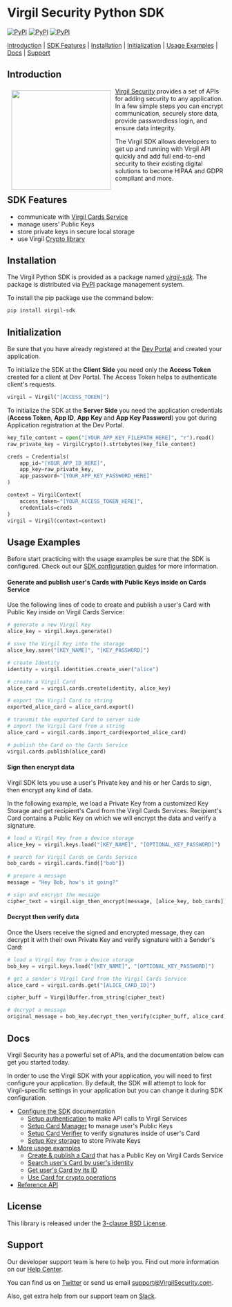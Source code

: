 # Virgil Security Python SDK
[![PyPI](https://img.shields.io/pypi/v/virgil-sdk.svg)](https://pypi.python.org/pypi/virgil-sdk) [![PyPI](https://img.shields.io/pypi/wheel/virgil-sdk.svg)](https://pypi.python.org/pypi/virgil-sdk) [![PyPI](https://img.shields.io/pypi/pyversions/virgil-sdk.svg)](https://pypi.python.org/pypi/virgil-sdk)

[Introduction](#introduction) | [SDK Features](#sdk-features) | [Installation](#installation) | [Initialization](#initialization) | [Usage Examples](#usage-examples) | [Docs](#docs) | [Support](#support)

## Introduction

<a href="https://developer.virgilsecurity.com/docs"><img width="230px" src="https://cdn.virgilsecurity.com/assets/images/github/logos/virgil-logo-red.png" align="left" hspace="10" vspace="6"></a> [Virgil Security](https://virgilsecurity.com) provides a set of APIs for adding security to any application. In a few simple steps you can encrypt communication, securely store data, provide passwordless login, and ensure data integrity.

The Virgil SDK allows developers to get up and running with Virgil API quickly and add full end-to-end security to their existing digital solutions to become HIPAA and GDPR compliant and more.

## SDK Features
- communicate with [Virgil Cards Service][_cards_service]
- manage users' Public Keys
- store private keys in secure local storage
- use Virgil [Crypto library][_virgil_crypto]


## Installation

The Virgil Python SDK is provided as a package named [*virgil-sdk*](https://pypi.org/project/virgil-sdk/). The package is distributed via [PyPI](https://pypi.org/) package management system.

To install the pip package use the command below:
```bash
pip install virgil-sdk
```


## Initialization

Be sure that you have already registered at the [Dev Portal](https://developer.virgilsecurity.com/account/signin) and created your application.

To initialize the SDK at the __Client Side__ you need only the __Access Token__ created for a client at Dev Portal. The Access Token helps to authenticate client's requests.

```python
virgil = Virgil("[ACCESS_TOKEN]")
```


To initialize the SDK at the __Server Side__ you need the application credentials (__Access Token__, __App ID__, __App Key__ and __App Key Password__) you got during Application registration at the Dev Portal.

```python
key_file_content = open("[YOUR_APP_KEY_FILEPATH_HERE]", "r").read()
raw_private_key = VirgilCrypto().strtobytes(key_file_content)

creds = Credentials(
    app_id="[YOUR_APP_ID_HERE]",
    app_key=raw_private_key,
    app_password="[YOUR_APP_KEY_PASSWORD_HERE]"
)

context = VirgilContext(
    access_token="[YOUR_ACCESS_TOKEN_HERE]",
    credentials=creds
)
virgil = Virgil(context=context)
```



## Usage Examples

Before start practicing with the usage examples be sure that the SDK is configured. Check out our [SDK configuration guides][_configure_sdk] for more information.

#### Generate and publish user's Cards with Public Keys inside on Cards Service
Use the following lines of code to create and publish a user's Card with Public Key inside on Virgil Cards Service:

```python
# generate a new Virgil Key
alice_key = virgil.keys.generate()

# save the Virgil Key into the storage
alice_key.save("[KEY_NAME]", "[KEY_PASSWORD]")

# create Identity
identity = virgil.identities.create_user("alice")

# create a Virgil Card
alice_card = virgil.cards.create(identity, alice_key)

# export the Virgil Card to string
exported_alice_card = alice_card.export()

# transmit the exported Card to server side
# import the Virgil Card from a string
alice_card = virgil.cards.import_card(exported_alice_card)

# publish the Card on the Cards Service
virgil.cards.publish(alice_card)

```

#### Sign then encrypt data

Virgil SDK lets you use a user's Private key and his or her Cards to sign, then encrypt any kind of data.

In the following example, we load a Private Key from a customized Key Storage and get recipient's Card from the Virgil Cards Services. Recipient's Card contains a Public Key on which we will encrypt the data and verify a signature.


```python
# load a Virgil Key from a device storage
alice_key = virgil.keys.load("[KEY_NAME]", "[OPTIONAL_KEY_PASSWORD]")

# search for Virgil Cards on Cards Service
bob_cards = virgil.cards.find(["bob"])

# prepare a message
message = "Hey Bob, how's it going?"

# sign and encrypt the message
cipher_text = virgil.sign_then_encrypt(message, [alice_key, bob_cards]).to_string("base64")
```

#### Decrypt then verify data
Once the Users receive the signed and encrypted message, they can decrypt it with their own Private Key and verify signature with a Sender's Card:


```python
# load a Virgil Key from a device storage
bob_key = virgil.keys.load("[KEY_NAME]", "[OPTIONAL_KEY_PASSWORD]")

# get a sender's Virgil Card from the Virgil Cards Service
alice_card = virgil.cards.get("[ALICE_CARD_ID]")

cipher_buff = VirgilBuffer.from_string(cipher_text)

# decrypt a message
original_message = bob_key.decrypt_then_verify(cipher_buff, alice_card).to_string()
```


## Docs
Virgil Security has a powerful set of APIs, and the documentation below can get you started today.

In order to use the Virgil SDK with your application, you will need to first configure your application. By default, the SDK will attempt to look for Virgil-specific settings in your application but you can change it during SDK configuration.

* [Configure the SDK][_configure_sdk] documentation
  * [Setup authentication][_setup_authentication] to make API calls to Virgil Services
  * [Setup Card Manager][_card_manager] to manage user's Public Keys
  * [Setup Card Verifier][_card_verifier] to verify signatures inside of user's Card
  * [Setup Key storage][_key_storage] to store Private Keys
* [More usage examples][_more_examples]
  * [Create & publish a Card][_create_card] that has a Public Key on Virgil Cards Service
  * [Search user's Card by user's identity][_search_card]
  * [Get user's Card by its ID][_get_card]
  * [Use Card for crypto operations][_use_card]
* [Reference API][_reference_api]

## License

This library is released under the [3-clause BSD License](LICENSE.md).

## Support

Our developer support team is here to help you. Find out more information on our [Help Center](https://help.virgilsecurity.com/).

You can find us on [Twitter](https://twitter.com/VirgilSecurity) or send us email support@VirgilSecurity.com.

Also, get extra help from our support team on [Slack](https://virgilsecurity.slack.com/join/shared_invite/enQtMjg4MDE4ODM3ODA4LTc2OWQwOTQ3YjNhNTQ0ZjJiZDc2NjkzYjYxNTI0YzhmNTY2ZDliMGJjYWQ5YmZiOGU5ZWEzNmJiMWZhYWVmYTM).


[_virgil_crypto]: https://github.com/VirgilSecurity/virgil-sdk-crypto-net
[_cards_service]: https://developer.virgilsecurity.com/docs/api-reference/card-service/v4
[_use_card]: https://developer.virgilsecurity.com/docs/python/how-to/public-key-management/v4/use-card-for-crypto-operation
[_get_card]: https://developer.virgilsecurity.com/docs/python/how-to/public-key-management/v4/get-card
[_search_card]: https://developer.virgilsecurity.com/docs/python/how-to/public-key-management/v4/search-card
[_create_card]: https://developer.virgilsecurity.com/docs/python/how-to/public-key-management/v4/create-card
[_key_storage]: https://developer.virgilsecurity.com/docs/python/how-to/setup/v4/setup-key-storage
[_card_verifier]: https://developer.virgilsecurity.com/docs/python/how-to/setup/v4/setup-card-verifier
[_card_manager]: https://developer.virgilsecurity.com/docs/python/how-to/setup/v4/setup-card-manager
[_setup_authentication]: https://developer.virgilsecurity.com/docs/python/how-to/setup/v4/setup-authentication
[_services_reference_api]: https://developer.virgilsecurity.com/docs/api-reference
[_configure_sdk]: https://developer.virgilsecurity.com/docs/how-to#sdk-configuration
[_more_examples]: https://developer.virgilsecurity.com/docs/how-to#public-key-management
[_reference_api]: https://virgilsecurity.github.io/virgil-sdk-python

